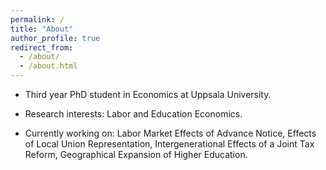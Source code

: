 ```yaml
---
permalink: /
title: "About"
author_profile: true
redirect_from: 
  - /about/
  - /about.html
---
```


* Third year PhD student in Economics at Uppsala University. 

* Research interests: Labor and Education Economics. 

* Currently working on: Labor Market Effects of Advance Notice, Effects of Local Union Representation, Intergenerational Effects of a Joint Tax Reform, Geographical Expansion of Higher Education.
